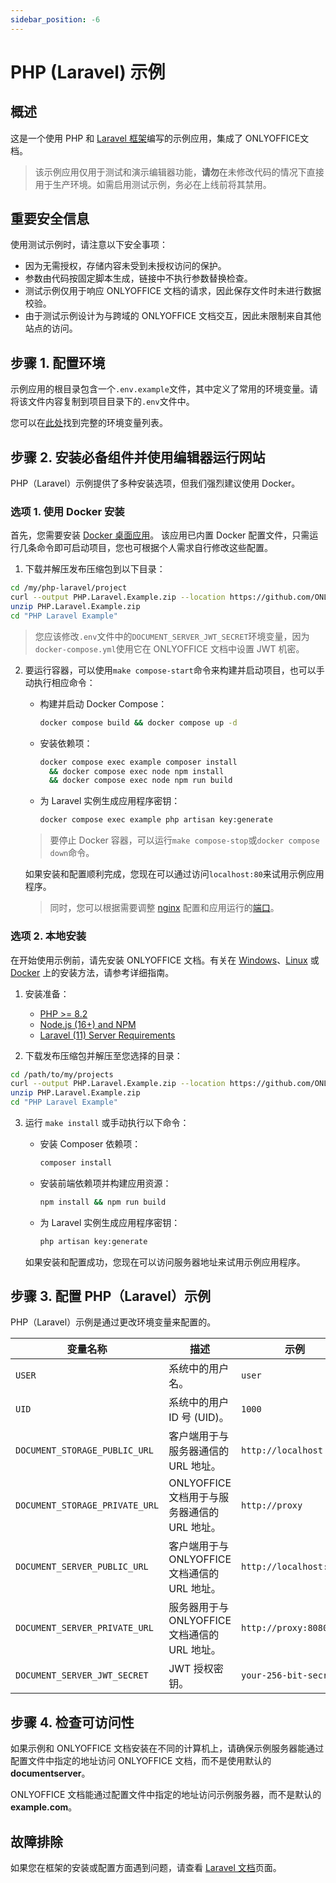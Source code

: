 ```yaml
---
sidebar_position: -6
---
```


# PHP (Laravel) 示例

## 概述

这是一个使用 PHP 和 [Laravel 框架](https://laravel.com/docs/11.x/installation#meet-laravel)编写的示例应用，集成了 ONLYOFFICE文档。

> 该示例应用仅用于测试和演示编辑器功能，**请勿**在未修改代码的情况下直接用于生产环境。如需启用测试示例，务必在上线前将其禁用。

## 重要安全信息

使用测试示例时，请注意以下安全事项：

- 因为无需授权，存储内容未受到未授权访问的保护。
- 参数由代码按固定脚本生成，链接中不执行参数替换检查。
- 测试示例仅用于响应 ONLYOFFICE 文档的请求，因此保存文件时未进行数据校验。
- 由于测试示例设计为与跨域的 ONLYOFFICE 文档交互，因此未限制来自其他站点的访问。

## 步骤 1. 配置环境

示例应用的根目录包含一个`.env.example`文件，其中定义了常用的环境变量。请将该文件内容复制到项目目录下的`.env`文件中。

您可以在[此处](#step-3-configure-the-php-laravel-example)找到完整的环境变量列表。

## 步骤 2. 安装必备组件并使用编辑器运行网站

PHP（Laravel）示例提供了多种安装选项，但我们强烈建议使用 Docker。

### 选项 1. 使用 Docker 安装

首先，您需要安装 [Docker 桌面应用](https://www.docker.com/products/docker-desktop/)。
该应用已内置 Docker 配置文件，只需运行几条命令即可启动项目，您也可根据个人需求自行修改这些配置。

1. 下载并解压发布压缩包到以下目录：

  ```sh
  cd /my/php-laravel/project
  curl --output PHP.Laravel.Example.zip --location https://github.com/ONLYOFFICE/document-server-integration/releases/latest/download/PHP.Laravel.Example.zip
  unzip PHP.Laravel.Example.zip
  cd "PHP Laravel Example"
  ```

  > 您应该修改`.env`文件中的`DOCUMENT_SERVER_JWT_SECRET`环境变量，因为`docker-compose.yml`使用它在 ONLYOFFICE 文档中设置 JWT 机密。

2. 要运行容器，可以使用`make compose-start`命令来构建并启动项目，也可以手动执行相应命令：

   - 构建并启动 Docker Compose：

     ```sh
     docker compose build && docker compose up -d
     ```

   - 安装依赖项：

     ```sh
     docker compose exec example composer install
       && docker compose exec node npm install
       && docker compose exec node npm run build
     ```

   - 为 Laravel 实例生成应用程序密钥：

     ```sh
     docker compose exec example php artisan key:generate
     ```

   > 要停止 Docker 容器，可以运行`make compose-stop`或`docker compose down`命令。

   如果安装和配置顺利完成，您现在可以通过访问`localhost:80`来试用示例应用程序。

   > 同时，您可以根据需要调整 [nginx](https://github.com/ONLYOFFICE/document-server-integration/tree/master/web/documentserver-example/php-laravel/docker) 配置和应用运行的[端口](https://github.com/ONLYOFFICE/document-server-integration/blob/master/web/documentserver-example/php-laravel/docker-compose.yml)。

### 选项 2. 本地安装

在开始使用示例前，请先安装 ONLYOFFICE 文档。有关在 [Windows](https://helpcenter.onlyoffice.com/zh/installation/docs-developer-install-windows.aspx?from=api_php_laravel_example)、[Linux](https://helpcenter.onlyoffice.com/zh/installation/docs-developer-install-ubuntu.aspx?from=api_php_laravel_example) 或 [Docker](https://helpcenter.onlyoffice.com/zh/installation/docs-developer-install-docker.aspx?from=api_php_laravel_example) 上的安装方法，请参考详细指南。

1. 安装准备：

   - [PHP >= 8.2](https://www.php.net/)
   - [Node.js (16+) and NPM](https://laravel.com/docs/11.x/vite#installing-node)
   - [Laravel (11) Server Requirements](https://laravel.com/docs/11.x/deployment#server-requirements)

2. 下载发布压缩包并解压至您选择的目录：

  ```sh
  cd /path/to/my/projects
  curl --output PHP.Laravel.Example.zip --location https://github.com/ONLYOFFICE/document-server-integration/releases/latest/download/PHP.Laravel.Example.zip
  unzip PHP.Laravel.Example.zip
  cd "PHP Laravel Example"
  ```

3. 运行 `make install` 或手动执行以下命令：

   - 安装 Composer 依赖项：

      ```sh
      composer install
      ```

   - 安装前端依赖项并构建应用资源：

      ```sh
      npm install && npm run build
      ```

   - 为 Laravel 实例生成应用程序密钥：

      ```sh
      php artisan key:generate
      ```

   如果安装和配置成功，您现在可以访问服务器地址来试用示例应用程序。

## 步骤 3. 配置 PHP（Laravel）示例

PHP（Laravel）示例是通过更改环境变量来配置的。

| 变量名称                           | 描述                                                                 | 示例                 |
| ------------------------------ | --------------------------------------------------------------------------- | ----------------------- |
| `USER`                         | 系统中的用户名。                                               | `user`                  |
| `UID`                          | 系统中的用户 ID 号 (UID)。                            | `1000`                  |
| `DOCUMENT_STORAGE_PUBLIC_URL`  | 客户端用于与服务器通信的 URL 地址。          | `http://localhost`      |
| `DOCUMENT_STORAGE_PRIVATE_URL` | ONLYOFFICE 文档用于与服务器通信的 URL 地址。 | `http://proxy`          |
| `DOCUMENT_SERVER_PUBLIC_URL`   | 客户端用于与 ONLYOFFICE 文档通信的 URL 地址。 | `http://localhost:8080` |
| `DOCUMENT_SERVER_PRIVATE_URL`  | 服务器用于与 ONLYOFFICE 文档通信的 URL 地址。 | `http://proxy:8080`     |
| `DOCUMENT_SERVER_JWT_SECRET`   | JWT 授权密钥。                                              | `your-256-bit-secret`   |

## 步骤 4. 检查可访问性

如果示例和 ONLYOFFICE 文档安装在不同的计算机上，请确保示例服务器能通过配置文件中指定的地址访问 ONLYOFFICE 文档，而不是使用默认的 **documentserver**。

ONLYOFFICE 文档能通过配置文件中指定的地址访问示例服务器，而不是默认的 **example.com**。

## 故障排除

如果您在框架的安装或配置方面遇到问题，请查看 [Laravel 文档](https://laravel.com/docs/11.x/deployment#server-configuration)页面。

